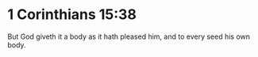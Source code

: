 # 1 Corinthians 15:38

But God giveth it a body as it hath pleased him, and to every seed his own body.